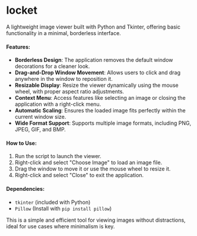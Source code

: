 # locket
A lightweight image viewer built with Python and Tkinter, offering basic functionality in a minimal, borderless interface.


#### Features:
- **Borderless Design**: The application removes the default window decorations for a cleaner look.
- **Drag-and-Drop Window Movement**: Allows users to click and drag anywhere in the window to reposition it.
- **Resizable Display**: Resize the viewer dynamically using the mouse wheel, with proper aspect ratio adjustments.
- **Context Menu**: Access features like selecting an image or closing the application with a right-click menu.
- **Automatic Scaling**: Ensures the loaded image fits perfectly within the current window size.
- **Wide Format Support**: Supports multiple image formats, including PNG, JPEG, GIF, and BMP.

#### How to Use:
1. Run the script to launch the viewer.
2. Right-click and select "Choose Image" to load an image file.
3. Drag the window to move it or use the mouse wheel to resize it.
4. Right-click and select "Close" to exit the application.

#### Dependencies:
- `tkinter` (included with Python)
- `Pillow` (Install with `pip install pillow`)

This is a simple and efficient tool for viewing images without distractions, ideal for use cases where minimalism is key.
